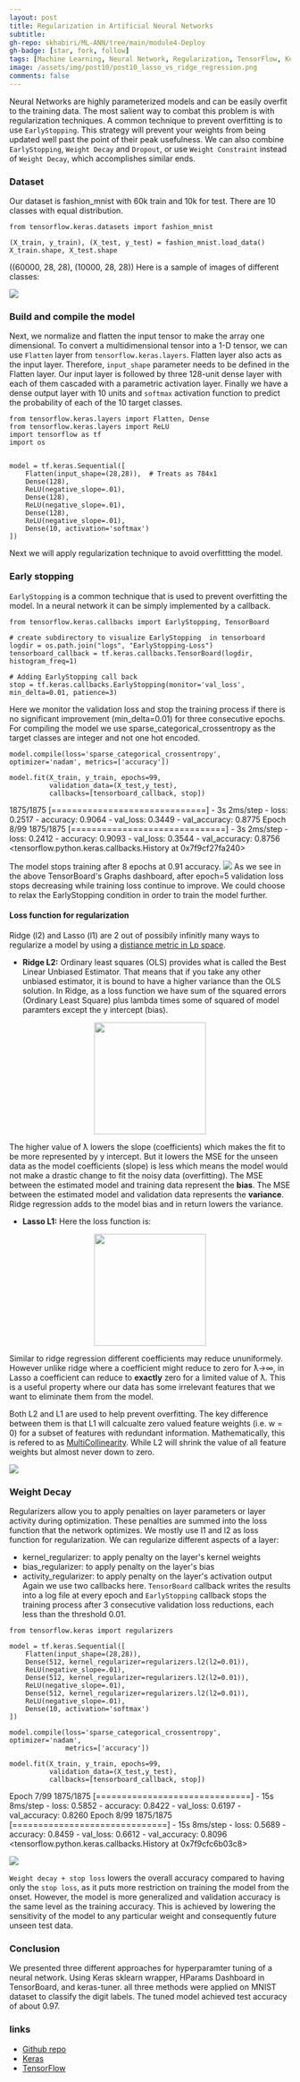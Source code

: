 ```yaml
---
layout: post
title: Regularization in Artificial Neural Networks
subtitle:
gh-repo: skhabiri/ML-ANN/tree/main/module4-Deploy
gh-badge: [star, fork, follow]
tags: [Machine Learning, Neural Network, Regularization, TensorFlow, Keras]
image: /assets/img/post10/post10_lasso_vs_ridge_regression.png
comments: false
---
```


Neural Networks are highly parameterized models and can be easily overfit to the training data. The most salient way to combat this problem is with regularization techniques. A common technique to prevent overfitting is to use `EarlyStopping`. This strategy will prevent your weights from being updated well past the point of their peak usefulness. We can also combine `EarlyStopping`, `Weight Decay` and `Dropout`, or use `Weight Constraint` instead of `Weight Decay`, which accomplishes similar ends.

### Dataset
Our dataset is fashion_mnist with 60k train and 10k for test. There are 10 classes with equal distribution.
```
from tensorflow.keras.datasets import fashion_mnist

(X_train, y_train), (X_test, y_test) = fashion_mnist.load_data()
X_train.shape, X_test.shape
```
((60000, 28, 28), (10000, 28, 28))
Here is a sample of images of different classes:

<img src="../assets/img/post10/post10_samples.png" />

### Build and compile the model
Next, we normalize and flatten the input tensor to make the array one dimensional. To convert a multidimensional tensor into a 1-D tensor, we can use `Flatten` layer from `tensorflow.keras.layers`. Flatten layer also acts as the input layer. Therefore, `input_shape` parameter needs to be defined in the Flatten layer. Our input layer is followed by three 128-unit dense layer with each of them cascaded with a parametric activation layer. Finally we have a dense output layer with 10 units and `softmax` activation function to predict the probability of each of the 10 target classes.
```
from tensorflow.keras.layers import Flatten, Dense
from tensorflow.keras.layers import ReLU
import tensorflow as tf
import os


model = tf.keras.Sequential([
    Flatten(input_shape=(28,28)),  # Treats as 784x1
    Dense(128),
    ReLU(negative_slope=.01),
    Dense(128),
    ReLU(negative_slope=.01),
    Dense(128),
    ReLU(negative_slope=.01),
    Dense(10, activation='softmax')
])
```
Next we will apply regularization technique to avoid overfittting the model. 

### Early stopping
`EarlyStopping` is a common technique that is used to prevent overfitting the model. In a neural network it can be simply implemented by a callback.
```
from tensorflow.keras.callbacks import EarlyStopping, TensorBoard

# create subdirectory to visualize EarlyStopping  in tensorboard
logdir = os.path.join("logs", "EarlyStopping-Loss")
tensorboard_callback = tf.keras.callbacks.TensorBoard(logdir, histogram_freq=1)

# Adding EarlyStopping call back
stop = tf.keras.callbacks.EarlyStopping(monitor='val_loss', min_delta=0.01, patience=3)
```
Here we monitor the validation loss and stop the training process if there is no significant improvement (min_delta=0.01) for three consecutive epochs.
For compiling the model we use sparse_categorical_crossentropy as the target classes are integer and not one hot encoded.
```
model.compile(loss='sparse_categorical_crossentropy', optimizer='nadam', metrics=['accuracy'])

model.fit(X_train, y_train, epochs=99, 
          validation_data=(X_test,y_test),
          callbacks=[tensorboard_callback, stop])
```
1875/1875 [==============================] - 3s 2ms/step - loss: 0.2517 - accuracy: 0.9064 - val_loss: 0.3449 - val_accuracy: 0.8775
Epoch 8/99
1875/1875 [==============================] - 3s 2ms/step - loss: 0.2412 - accuracy: 0.9093 - val_loss: 0.3544 - val_accuracy: 0.8756
<tensorflow.python.keras.callbacks.History at 0x7f9cf27fa240>

The model stops training after 8 epochs at 0.91 accuracy.
<img src="../assets/img/post10/post10_earlystopping.png" />
As we see in the above TensorBoard's Graphs dashboard, after epoch=5 validation loss stops decreasing while training loss continue to improve. We could choose to relax the EarlyStopping condition in order to train the model further.

#### Loss function for regularization
Ridge (l2) and Lasso (l1) are 2 out of possibily infinitly many ways to regularize a model by using a [distiance metric in Lp space](https://en.wikipedia.org/wiki/Lp_space). 
* **Ridge L2:**
Ordinary least squares (OLS) provides what is called the Best Linear Unbiased Estimator. That means that if you take any other unbiased estimator, it is bound to have a higher variance than the OLS solution. 
In Ridge, as a loss function we have sum of the squared errors (Ordinary Least Square) plus lambda times some of squared of model paramters except the y intercept (bias). 

<p align="center">
<img src="../assets/img/post10/post10_ridgeexp.png" width="200">
</p>

The higher value of ƛ lowers the slope (coefficients) which makes the fit to be more represented by y intercept. But it lowers the MSE for the unseen data as the model coefficients (slope) is less which means the model would not make a drastic change to fit the noisy data (overfitting). The MSE between the estimated model and training data represent the **bias**. The MSE between the estimated model and validation data represents the **variance**. Ridge regression adds to the model bias and in return lowers the variance.
* **Lasso L1:**
Here the loss function is: 
<p align="center"><img src="../assets/img/post10/post10_lassoexp.png" width="200"></p>

Similar to ridge regression different coefficients may reduce ununiformely. However unlike ridge where a coefficient might reduce to zero for ƛ→∞, in Lasso a coefficient can reduce to **exactly** zero for a limited value of ƛ. This is a useful property where our data has some irrelevant features that we want to eliminate them from the model.

Both L2 and L1 are used to help prevent overfitting. The key difference between them is that L1 will calcualte zero valued feature weights (i.e. w = 0) for a subset of features with redundant information. Mathematically, this is refered to as [MultiCollinearity](https://en.wikipedia.org/wiki/Multicollinearity). While L2 will shrink the value of all feature weights but almost never down to zero.

<img src="../assets/img/post10/post10_lasso_vs_ridge_regression.png" >

### Weight Decay
Regularizers allow you to apply penalties on layer parameters or layer activity during optimization. These penalties are summed into the loss function that the network optimizes. We mostly use l1 and l2 as loss function for regularization. We can regularize different aspects of a layer:
- kernel_regularizer: to apply penalty on the layer's kernel weights
- bias_regularizer: to apply penalty on the layer's bias
- activity_regularizer: to apply penalty on the layer's activation output
Again we use two callbacks here. `TensorBoard` callback writes the results into a log file at every epoch and `EarlyStopping` callback stops the training process after 3 consecutive validation loss reductions, each less than the threshold 0.01.
```
from tensorflow.keras import regularizers

model = tf.keras.Sequential([
    Flatten(input_shape=(28,28)),
    Dense(512, kernel_regularizer=regularizers.l2(l2=0.01)),
    ReLU(negative_slope=.01),
    Dense(512, kernel_regularizer=regularizers.l2(l2=0.01)),
    ReLU(negative_slope=.01),
    Dense(512, kernel_regularizer=regularizers.l2(l2=0.01)),
    ReLU(negative_slope=.01),
    Dense(10, activation='softmax')
])

model.compile(loss='sparse_categorical_crossentropy', optimizer='nadam',
              metrics=['accuracy'])

model.fit(X_train, y_train, epochs=99, 
          validation_data=(X_test,y_test),
          callbacks=[tensorboard_callback, stop])
```
Epoch 7/99
1875/1875 [==============================] - 15s 8ms/step - loss: 0.5852 - accuracy: 0.8422 - val_loss: 0.6197 - val_accuracy: 0.8260
Epoch 8/99
1875/1875 [==============================] - 15s 8ms/step - loss: 0.5689 - accuracy: 0.8459 - val_loss: 0.6612 - val_accuracy: 0.8096
<tensorflow.python.keras.callbacks.History at 0x7f9cfc6b03c8>

<img src="../assets/img/post10/post10_decay.png" >

`Weight decay + stop loss` lowers the overall accuracy compared to having only the `stop loss`, as it puts more restriction on training the model from the onset. However, the model is more generalized and validation accuracy is the same level as the training accuracy. This is achieved by lowering the sensitivity of the model to any particular weight and consequently future unseen test data.















### Conclusion
We presented three different approaches for hyperparamter tuning of a neural network. Using Keras sklearn wrapper, HParams Dashboard in TensorBoard, and keras-tuner. all three methods were applied on MNIST dataset to classify the digit labels. The tuned model achieved test accuracy of about 0.97.

### links
- [Github repo](https://github.com/skhabiri/ML-ANN/tree/main/module3-Tune)
- [Keras](https://keras.io)
- [TensorFlow](https://www.tensorflow.org)

